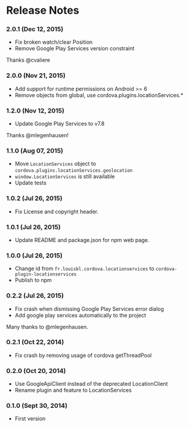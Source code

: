 <!--
#
# Licensed to the Apache Software Foundation (ASF) under one
# or more contributor license agreements.  See the NOTICE file
# distributed with this work for additional information
# regarding copyright ownership.  The ASF licenses this file
# to you under the Apache License, Version 2.0 (the
# "License"); you may not use this file except in compliance
# with the License.  You may obtain a copy of the License at
#
# http://www.apache.org/licenses/LICENSE-2.0
#
# Unless required by applicable law or agreed to in writing,
# software distributed under the License is distributed on an
# "AS IS" BASIS, WITHOUT WARRANTIES OR CONDITIONS OF ANY
#  KIND, either express or implied.  See the License for the
# specific language governing permissions and limitations
# under the License.
#
-->
# Release Notes

### 2.0.1 (Dec 12, 2015)
* Fix broken watch/clear Position
* Remove Google Play Services version constraint

Thanks @cvaliere

### 2.0.0 (Nov 21, 2015)
* Add support for runtime permissions on Android >= 6
* Remove objects from global, use cordova.plugins.locationServices.*

### 1.2.0 (Nov 12, 2015)
* Update Google Play Services to v7.8

Thanks @mlegenhausen!

### 1.1.0 (Aug 07, 2015)
* Move `LocationServices` object to `cordova.plugins.locationServices.geolocation`
* `window.LocationServices` is still available
* Update tests

### 1.0.2 (Jul 26, 2015)
* Fix License and copyright header.

### 1.0.1 (Jul 26, 2015)
* Update README and package.json for npm web page.

### 1.0.0 (Jul 26, 2015)
* Change id from `fr.louisbl.cordova.locationservices` to `cordova-plugin-locationservices`
* Publish to npm

### 0.2.2 (Jul 26, 2015)
* Fix crash when dismissing Google Play Services error dialog
* Add google play services automatically to the project

Many thanks to @mlegenhausen.

### 0.2.1 (Oct 22, 2014)
* Fix crash by removing usage of cordova getThreadPool

### 0.2.0 (Oct 20, 2014)
* Use GoogleApiClient instead of the deprecated LocationClient
* Rename plugin and feature to LocationServices

### 0.1.0 (Sept 30, 2014)
* First version
